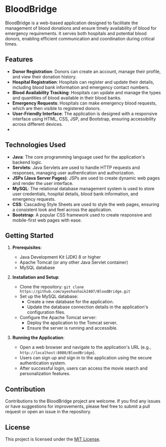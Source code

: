 # BloodBridge

BloodBridge is a web-based application designed to facilitate the management of blood donations and ensure timely availability of blood for emergency requirements. It serves both hospitals and potential blood donors, enabling efficient communication and coordination during critical times.

## Features

- **Donor Registration**: Donors can create an account, manage their profile, and view their donation history.
- **Hospital Registration**: Hospitals can register and update their details, including blood bank information and emergency contact numbers.
- **Blood Availability Tracking**: Hospitals can update and manage the types and quantities of blood available in their blood banks.
- **Emergency Requests**: Hospitals can make emergency blood requests, which are then visible to registered donors.
- **User-Friendly Interface**: The application is designed with a responsive interface using HTML, CSS, JSP, and Bootstrap, ensuring accessibility across different devices.
- 
## Technologies Used

- **Java**: The core programming language used for the application's backend logic.
- **Servlets**: Java Servlets are used to handle HTTP requests and responses, managing user authentication and authorization.
- **JSPs (Java Server Pages)**: JSPs are used to create dynamic web pages and render the user interface.
- **MySQL**: The relational database management system is used to store user credentials, hospital details, blood bank information, and emergency requests.
- **CSS**: Cascading Style Sheets are used to style the web pages, ensuring a consistent look and feel across the application.
- **Bootstrap**: A popular CSS framework used to create responsive and mobile-first web pages with ease.


## Getting Started
1. **Prerequisites**:
   - Java Development Kit (JDK) 8 or higher
   - Apache Tomcat (or any other Java Servlet container)
   - MySQL database

2. **Installation and Setup**:
   - Clone the repository: `git clone https://github.com/ayeshashaik2407/BloodBridge.git`
   - Set up the MySQL database:
     - Create a new database for the application.
     - Update the database connection details in the application's configuration files.
   - Configure the Apache Tomcat server:
     - Deploy the application to the Tomcat server.
     - Ensure the server is running and accessible.

3. **Running the Application**:
   - Open a web browser and navigate to the application's URL (e.g., `http://localhost:8080/BloodBridge`).
   - Users can sign up and sign in to the application using the secure authentication system.
   - After successful login, users can access the movie search and personalization features.

## Contribution
Contributions to the BloodBridge project are welcome. If you find any issues or have suggestions for improvements, please feel free to submit a pull request or open an issue in the repository.

## License
This project is licensed under the [MIT License](LICENSE).
